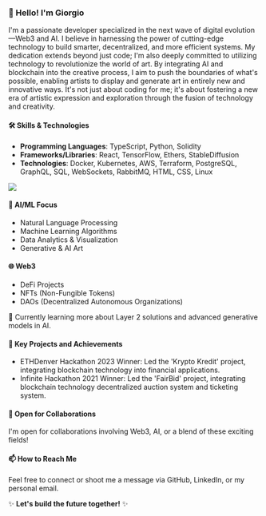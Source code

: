 ### 👋 Hello! I'm Giorgio

I'm a passionate developer specialized in the next wave of digital evolution—Web3 and AI. I believe in harnessing the power of cutting-edge technology to build smarter, decentralized, and more efficient systems. My dedication extends beyond just code; I'm also deeply committed to utilizing technology to revolutionize the world of art. By integrating AI and blockchain into the creative process, I aim to push the boundaries of what's possible, enabling artists to display and generate art in entirely new and innovative ways. It's not just about coding for me; it's about fostering a new era of artistic expression and exploration through the fusion of technology and creativity.

#### 🛠 Skills & Technologies
- **Programming Languages**: TypeScript, Python, Solidity
- **Frameworks/Libraries**: React, TensorFlow, Ethers, StableDiffusion
- **Technologies**: Docker, Kubernetes, AWS, Terraform, PostgreSQL, GraphQL, SQL, WebSockets, RabbitMQ, HTML, CSS, Linux

 <img src="https://github-readme-stats.vercel.app/api/top-langs?username=giorgio-villani&layout=compact"/>

#### 🤖 AI/ML Focus
- Natural Language Processing
- Machine Learning Algorithms
- Data Analytics & Visualization
- Generative & AI Art

#### 🌐 Web3
- DeFi Projects
- NFTs (Non-Fungible Tokens)
- DAOs (Decentralized Autonomous Organizations)

🌱 Currently learning more about Layer 2 solutions and advanced generative models in AI.

#### 🔑 Key Projects and Achievements
- ETHDenver Hackathon 2023 Winner: Led the 'Krypto Kredit' project, integrating blockchain technology into financial applications.
- Infinite Hackathon 2021 Winner: Led the 'FairBid' project, integrating blockchain technology decentralized auction system and ticketing system.

#### 🤝 Open for Collaborations
I'm open for collaborations involving Web3, AI, or a blend of these exciting fields!

#### 📫 How to Reach Me
Feel free to connect or shoot me a message via GitHub, LinkedIn, or my personal email.

✨ **Let's build the future together!** ✨

<!--
#### 💼 Professional History
For my professional history, please visit my [LinkedIn profile](#).
--!>
